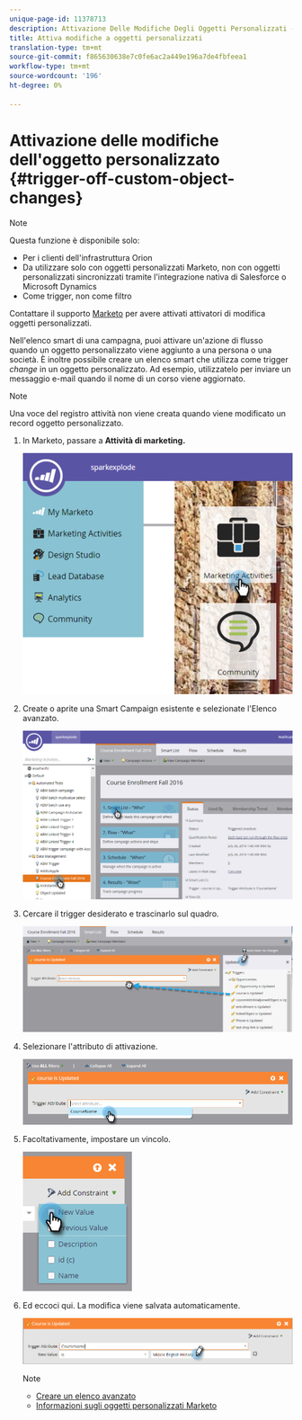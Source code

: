 ```yaml
---
unique-page-id: 11378713
description: Attivazione Delle Modifiche Degli Oggetti Personalizzati - Documenti Marketo - Documentazione Del Prodotto
title: Attiva modifiche a oggetti personalizzati
translation-type: tm+mt
source-git-commit: f865630638e7c0fe6ac2a449e196a7de4fbfeea1
workflow-type: tm+mt
source-wordcount: '196'
ht-degree: 0%

---
```



# Attivazione delle modifiche dell&#39;oggetto personalizzato {#trigger-off-custom-object-changes}

>[!NOTE]
>
>Questa funzione è disponibile solo:
>
>* Per i clienti dell&#39;infrastruttura Orion
>* Da utilizzare solo con oggetti personalizzati Marketo, non con oggetti personalizzati sincronizzati tramite l&#39;integrazione nativa di Salesforce o Microsoft Dynamics
>* Come trigger, non come filtro

>
>
Contattare il supporto [Marketo](https://nation.marketo.com/t5/Support/ct-p/Support) per avere attivati attivatori di modifica oggetti personalizzati.

Nell&#39;elenco smart di una campagna, puoi attivare un&#39;azione di flusso quando un oggetto personalizzato viene aggiunto a una persona o una società. È inoltre possibile creare un elenco smart che utilizza come trigger *change* in un oggetto personalizzato. Ad esempio, utilizzatelo per inviare un messaggio e-mail quando il nome di un corso viene aggiornato.

>[!NOTE]
>
>Una voce del registro attività non viene creata quando viene modificato un record oggetto personalizzato.

1. In Marketo, passare a **Attività di marketing.**

   ![](assets/image2016-7-25-15-3a49-3a52.png)

1. Create o aprite una Smart Campaign esistente e selezionate l&#39;Elenco avanzato.

   ![](assets/image2016-7-25-16-3a9-3a19.png)

1. Cercare il trigger desiderato e trascinarlo sul quadro.

   ![](assets/image2016-7-25-16-3a16-3a43.png)

1. Selezionare l&#39;attributo di attivazione.

   ![](assets/image2016-7-25-16-3a21-3a42.png)

1. Facoltativamente, impostare un vincolo.

   ![](assets/image2016-9-6-14-3a25-3a22.png)

1. Ed eccoci qui. La modifica viene salvata automaticamente.

   ![](assets/image2016-9-6-14-3a25-3a54.png)

   >[!NOTE]
   >
   >* [Creare un elenco avanzato](/help/marketo/product-docs/core-marketo-concepts/smart-lists-and-static-lists/creating-a-smart-list/create-a-smart-list.md)
   >* [Informazioni sugli oggetti personalizzati Marketo](/help/marketo/product-docs/administration/marketo-custom-objects/understanding-marketo-custom-objects.md)

